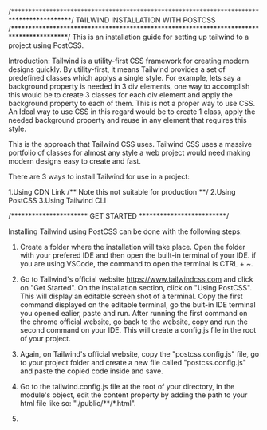 /*****************************************************************************************/
                            TAILWIND INSTALLATION WITH POSTCSS
/****************************************************************************************/
This is an installation guide for setting up tailwind to a project using PostCSS.

Introduction:
Tailwind is a utility-first CSS framework for creating modern designs quickly. By utility-first, it means Tailwind provides a set of predefined classes which applys a single style. For example, lets say a background property is needed in 3 div elements, one way to accomplish this would be to create 3 classes for each div element and apply the background property to each of them. This is not a proper way to use CSS. An Ideal way to use CSS in this regard would be to create 1 class, apply the needed background property and reuse in any element that requires this style.

This is the approach that Tailwind CSS uses. Tailwind CSS uses a massive portfolio of classes for almost any style a web project would need making modern designs easy to create and fast.

There are 3 ways to install Tailwind for use in a project:

1.Using CDN Link   /** Note this not suitable for production **/
2.Using PostCSS 
3.Using Tailwind CLI


/**********************  GET STARTED  *************************/

Installing Tailwind using PostCSS can be done with the following steps:

1. Create a folder where the installation will take place. Open the folder with your prefered IDE and then open the built-in terminal of your IDE. if you are using VSCode, the command to open the terminal is CTRL + ~.

2. Go to Tailwind's official website https://www.tailwindcss.com and click on "Get Started". On the installation section, click on "Using PostCSS". This will display an editable screen shot of a terminal. Copy the first command displayed on the editable terminal, go the buit-in IDE terminal you opened ealier, paste and run. After running the first command on the chrome official website, go back to the website, copy and run the second command on your IDE. This will create a config.js file in the root of your project.

3. Again, on Tailwind's official website, copy the "postcss.config.js" file, go to your project folder and create a new file called "postcss.config.js" and paste the copied code inside and save.

4. Go to the tailwind.config.js file at the root of your directory, in the module's object, edit the content property by adding the path to your html file like so: "./public/**/*.html".

5.

